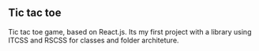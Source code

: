 ## Tic tac toe

Tic tac toe game, based on React.js. Its my first project with a library using ITCSS and RSCSS for classes and folder architeture.
